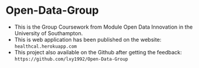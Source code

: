 # Open-Data-Group
* This is the Group Coursework from Module Open Data Innovation in the University of Southampton.
* This is web application has been published on the website: `healthcal.herokuapp.com`
* This project also available on the Github after getting the feedback:  `https://github.com/lxy1992/Open-Data-Group`
